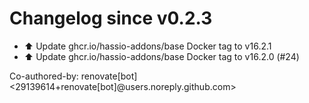 # Changelog since v0.2.3
- ⬆️ Update ghcr.io/hassio-addons/base Docker tag to v16.2.1 
- ⬆️ Update ghcr.io/hassio-addons/base Docker tag to v16.2.0 (#24)

Co-authored-by: renovate[bot] <29139614+renovate[bot]@users.noreply.github.com> 
